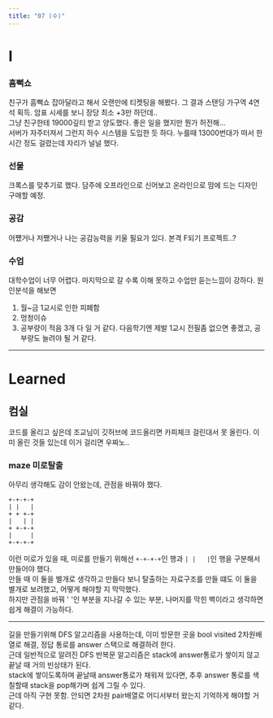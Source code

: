 ```yaml
---
title: "07 (수)"
---
```

# I
### 흠뻑쇼
친구가 흠뻑쇼 잡아달라고 해서 오랜만에 티켓팅을 해봤다. 그 결과 스탠딩 가구역 4연석 획득. 암표 시세를 보니 장당 최소 +3만 하던데..   
그냥 친구한테 19000깊티 받고 양도했다. 좋은 일을 했지만 뭔가 허전해...    
서버가 자주터져서 그런지 허수 시스템을 도입한 듯 하다. 누를때 13000번대가 떠서 한 시간 정도 걸렸는데 자리가 널널 했다.
### 선물
크록스를 맞추기로 했다. 담주에 오프라인으로 신어보고 온라인으로 맘에 드는 디자인 구매할 예정.
### 공감
어쩄거나 저쨌거나 나는 공감능력을 키울 필요가 있다. 본격 F되기 프로젝트..?
### 수업
대학수업이 너무 어렵다. 마지막으로 갈 수록 이해 못하고 수업만 듣는느낌이 강하다. 원인분석을 해보면
1. 월~금 1교시로 인한 피폐함
2. 멍청이슈
3. 공부량이 적음
3개 다 일 거 같다. 다음학기엔 제발 1교시 전필좀 없으면 좋겠고, 공부량도 늘려야 될 거 같다.
***
# Learned
## 컴실
코드를 올리고 싶은데 조교님이 깃허브에 코드올리면 카피체크 걸린대서 못 올린다. 이미 올린 것들 있는데 이거 걸리면 우짜노..
### maze 미로탈출
아무리 생각해도 감이 안왔는데, 관점을 바꿔야 했다.   
```
+-+-+-+   
| |   |   
+ + +-+   
|   | |   
+ +-+-+   
|     |
+-+-+-+
```
이런 미로가 있을 때, 미로를 만들기 위해선 `+-+-+-+`인 행과 `| |   |`인 행을 구분해서 만들어야 했다.   
만들 때 이 둘을 별개로 생각하고 만들다 보니 탈출하는 자료구조를 만들 떄도 이 둘을 별개로 보려했고, 어떻게 해야할 지 막막했다.   
하지만 관점을 바꿔 ' '인 부분을 지나갈 수 있는 부분, 나머지를 막힌 벽이라고 생각하면 쉽게 해결이 가능하다.
***
길을 만들기위해 DFS 알고리즘을 사용하는데, 이미 방문한 곳을 bool visited 2차원배열로 해결, 정답 통로를 answer 스택으로 해결하려 한다.   
근데 일반적으로 알려진 DFS 반복문 알고리즘은 stack에 answer통로가 쌓이지 않고 끝날 때 거의 빈상태가 된다.   
stack에 쌓이도록하며 끝날때 answer통로가 채워져 있다면, 추후 answer 통로를 색칠할때 stack을 pop해가며 쉽게 그릴 수 있다.   
근데 아직 구현 못함. 안되면 2차원 pair배열로 어디서부터 왔는지 기억하게 해야할 거 같다.
